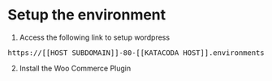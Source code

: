 # Setup the environment

1. Access the following link to setup wordpress
<pre>https://[[HOST_SUBDOMAIN]]-80-[[KATACODA_HOST]].environments.katacoda.com/</pre>

2. Install the Woo Commerce Plugin